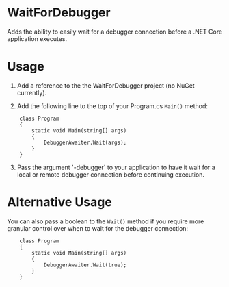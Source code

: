# WaitForDebugger
Adds the ability to easily wait for a debugger connection before a .NET Core application executes.

# Usage
1. Add a reference to the the WaitForDebugger project (no NuGet currently).

2. Add the following line to the top of your Program.cs `Main()` method:
```
    class Program
    {
        static void Main(string[] args)
        {
            DebuggerAwaiter.Wait(args);
        }
    }
```

3. Pass the argument '-debugger' to your application to have it wait for a local or remote debugger connection before continuing execution.

# Alternative Usage
You can also pass a boolean to the `Wait()` method if you require more granular control over when to wait for the debugger connection:
```
    class Program
    {
        static void Main(string[] args)
        {
            DebuggerAwaiter.Wait(true);
        }
    }
```
